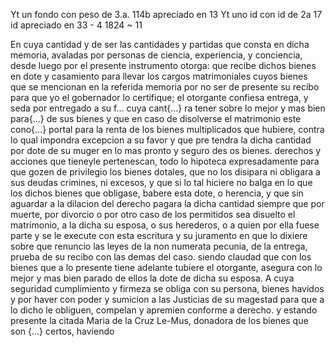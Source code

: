 Yt un fondo con peso de 3.a. 114b apreciado en 13
Yt uno id con id de 2a 17 id apreciado en 33 - 4
1824 ~ 11

En cuya cantidad y de ser las cantidades y partidas que consta en dicha memoria, avaladas por personas de ciencia, experiencia, y conciencia, desde luego por el presente instrumento otorga: que recibe dichos bienes en dote y casamiento para llevar los cargos matrimoniales cuyos bienes que se mencionan en la referida memoria por no ser de presente su recibo para que yo el gobernador lo certifique; el otorgante confiesa entrega, y seda por entregado a su f... cuya cant{...} ra tener sobre lo mejor y mas bien para{...} de sus bienes y que en caso de disolverse el matrimonio este cono{...} portal para la renta de los bienes multiplicados que hubiere, contra lo qual impondra excepcion a su favor y que pre tendra la dicha cantidad por dote de su muger en lo mas pronto y seguro des os bienes. derechos y acciones que tieneyle pertenescan, todo lo hipoteca expresadamente para que gozen de privilegio los bienes dotales, que no los disipara ni obligara a sus deudas crimines, ni excesos, y que si lo tal hiciere no balga en lo que los dichos bienes que obligase, babere esta dote, o herencia, y que sin aguardar a la dilacion del derecho pagara la dicha cantidad siempre que por muerte, por divorcio o por otro caso de los permitidos sea disuelto el matrimonio, a la dicha su esposa, o sus herederos, o a quien por ella fuese parte y se le execute con esta escritura y su juramento en que lo dixiere sobre que renuncio las leyes de la non numerata pecunia, de la entrega, prueba de su recibo con las demas del caso. siendo claudad que con los bienes que a lo presente tiene adelante tubiere el otorgante, asegura con lo mejor y mas bien parado de ellos la dote de dicha su esposa. A cuya seguridad cumplimiento y firmeza se obliga con su persona, bienes havidos y por haver con poder y sumicion a las Justicias de su magestad para que a lo dicho le obliguen, compelan y apremien conforme a derecho. y estando presente la citada Maria de la Cruz Le-Mus, donadora de los bienes que son {...} certos, haviendo